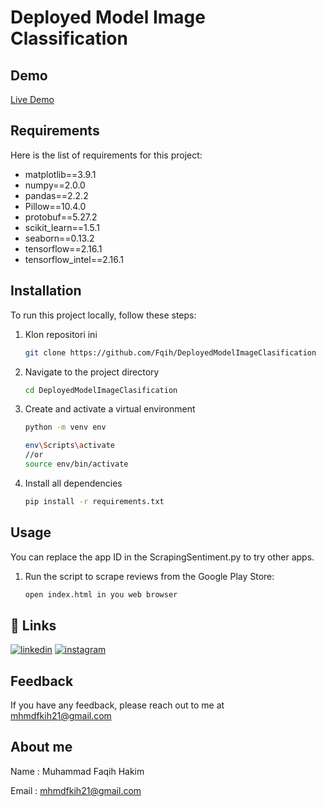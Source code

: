 # Deployed Model Image Classification


## Demo

[Live Demo](https://deployed-model-image-clasification-k745faaxj-fqihs-projects.vercel.app/)

## Requirements

Here is the list of requirements for this project:

- matplotlib==3.9.1
- numpy==2.0.0
- pandas==2.2.2
- Pillow==10.4.0
- protobuf==5.27.2
- scikit_learn==1.5.1
- seaborn==0.13.2
- tensorflow==2.16.1
- tensorflow_intel==2.16.1

## Installation
To run this project locally, follow these steps:

1. Klon repositori ini
   ```bash
   git clone https://github.com/Fqih/DeployedModelImageClasification
    ```
2. Navigate to the project directory
    ```bash
    cd DeployedModelImageClasification
    ```
3. Create and activate a virtual environment
    ```bash
    python -m venv env

    env\Scripts\activate
    //or 
    source env/bin/activate
    ```
4. Install all dependencies
    ```bash
    pip install -r requirements.txt
    ```
## Usage
You can replace the app ID in the ScrapingSentiment.py to try other apps.
1.  Run the script to scrape reviews from the Google Play Store:
    ```bash
    open index.html in you web browser 
    ```

## 🔗 Links
[![linkedin](https://img.shields.io/badge/linkedin-0A66C2?style=for-the-badge&logo=linkedin&logoColor=white)](https://www.linkedin.com/in/faqih-hakim/)
[![instagram](https://img.shields.io/badge/instagram-000?style=for-the-badge&logo=instagram&logoColor=white)](https://www.instagram.com/fqihhkim21_/?hl=id)


## Feedback

If you have any feedback, please reach out to me at mhmdfkih21@gmail.com


## About me

Name    : Muhammad Faqih Hakim 

Email : mhmdfkih21@gmail.com
